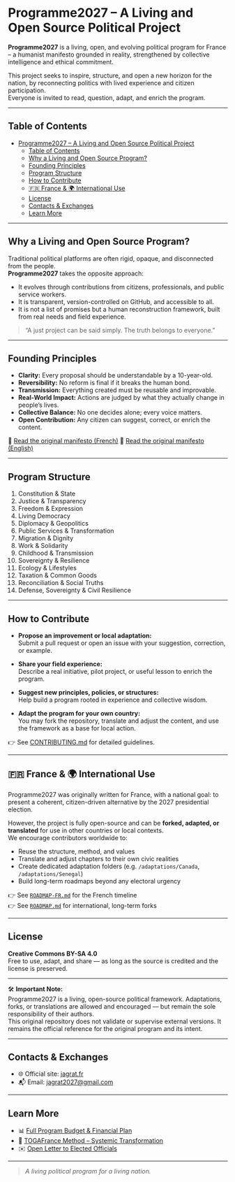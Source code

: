 # Programme2027 – A Living and Open Source Political Project

**Programme2027** is a living, open, and evolving political program for France – a humanist manifesto grounded in reality, strengthened by collective intelligence and ethical commitment.

This project seeks to inspire, structure, and open a new horizon for the nation, by reconnecting politics with lived experience and citizen participation.  
Everyone is invited to read, question, adapt, and enrich the program.

---

## Table of Contents

- [Programme2027 – A Living and Open Source Political Project](#programme2027--a-living-and-open-source-political-project)
  - [Table of Contents](#table-of-contents)
  - [Why a Living and Open Source Program?](#why-a-living-and-open-source-program)
  - [Founding Principles](#founding-principles)
  - [Program Structure](#program-structure)
  - [How to Contribute](#how-to-contribute)
  - [🇫🇷 France \& 🌍 International Use](#-france---international-use)
  - [License](#license)
  - [Contacts \& Exchanges](#contacts--exchanges)
  - [Learn More](#learn-more)

---

## Why a Living and Open Source Program?

Traditional political platforms are often rigid, opaque, and disconnected from the people.  
**Programme2027** takes the opposite approach:

- It evolves through contributions from citizens, professionals, and public service workers.
- It is transparent, version-controlled on GitHub, and accessible to all.
- It is not a list of promises but a human reconstruction framework, built from real needs and field experience.

> “A just project can be said simply. The truth belongs to everyone.”

---

## Founding Principles

- **Clarity:** Every proposal should be understandable by a 10-year-old.
- **Reversibility:** No reform is final if it breaks the human bond.
- **Transmission:** Everything created must be reusable and improvable.
- **Real-World Impact:** Actions are judged by what they actually change in people’s lives.
- **Collective Balance:** No one decides alone; every voice matters.
- **Open Contribution:** Any citizen can suggest, correct, or enrich the content.

📄 [Read the original manifesto (French)](./medias/Programme%202027%20–%20Jagrat%20–%20Une%20boussole%20pour%20ceux%20qui%20doutent.pdf)
📄 [Read the original manifesto (English)](./medias/2027%20Programme%20–%20Jagrat%20–%20A%20Compass%20for%20Those%20Who%20Doubt.pdf)  

---

## Program Structure

1. Constitution & State  
2. Justice & Transparency  
3. Freedom & Expression  
4. Living Democracy  
5. Diplomacy & Geopolitics  
6. Public Services & Transformation  
7. Migration & Dignity  
8. Work & Solidarity  
9. Childhood & Transmission  
10. Sovereignty & Resilience  
11. Ecology & Lifestyles  
12. Taxation & Common Goods  
13. Reconciliation & Social Truths  
14. Defense, Sovereignty & Civil Resilience

---

## How to Contribute

- **Propose an improvement or local adaptation:**  
  Submit a pull request or open an issue with your suggestion, correction, or example.

- **Share your field experience:**  
  Describe a real initiative, pilot project, or useful lesson to enrich the program.

- **Suggest new principles, policies, or structures:**  
  Help build a program rooted in experience and collective wisdom.

- **Adapt the program for your own country:**  
  You may fork the repository, translate and adjust the content, and use the framework as a base for local action.

👉 See [CONTRIBUTING.md](./CONTRIBUTNG.md) for detailed guidelines.

---

## 🇫🇷 France & 🌍 International Use

Programme2027 was originally written for France, with a national goal: to present a coherent, citizen-driven alternative by the 2027 presidential election.

However, the project is fully open-source and can be **forked, adapted, or translated** for use in other countries or local contexts.  
We encourage contributors worldwide to:

- Reuse the structure, method, and values
- Translate and adjust chapters to their own civic realities
- Create dedicated adaptation folders (e.g. `/adaptations/Canada`, `/adaptations/Senegal`)
- Build long-term roadmaps beyond any electoral urgency

👉 See [`ROADMAP-FR.md`](./ROADMAP-FR.md) for the French timeline  
👉 See [`ROADMAP.md`](./ROADMAP.md) for international, long-term forks

---

## License

**Creative Commons BY-SA 4.0**  
Free to use, adapt, and share — as long as the source is credited and the license is preserved.

---

🛠️ **Important Note:**  
Programme2027 is a living, open-source political framework. Adaptations, forks, or translations are allowed and encouraged — but remain the sole responsibility of their authors.  
This original repository does not validate or supervise external versions. It remains the official reference for the original program and its intent.

---

## Contacts & Exchanges

- 🌐 Official site: [jagrat.fr](https://www.jagrat.fr)
- 📬 Email: [jagrat2027@gmail.com](mailto:jagrat2027@gmail.com)

---

## Learn More

- 📊 [Full Program Budget & Financial Plan](./international/france/finance/README.md)
- 📘 [TOGAFrance Method – Systemic Transformation](https://github.com/jagrat/TOGAFrance)
- ✉️ [Open Letter to Elected Officials](./vision/Lettre_aux_elus.md)

---

> *A living political program for a living nation.*
